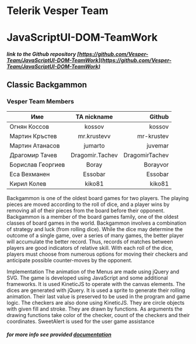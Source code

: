 # Telerik Vesper Team

# JavaScriptUI-DOM-TeamWork

##### link to the Github repository [https://github.com/Vesper-Team/JavaScriptUI-DOM-TeamWork](https://github.com/Vesper-Team/JavaScriptUI-DOM-TeamWork)


## Classic Backgammon

### Vesper Team Members

| Име      | TA  nickname       | Github  |
| ------------- |:-------------:| -----:|
| Огнян Коссов  | kossov | kossov |
| Мартин Кръстев    | mr.krustevv      |   mr-krustev |
| Мартин Атанасов | jumarto     |    juvemar |
| Драгомир Тачев | Dragomir.Tachev     |    DragomirTachev |
| Борислав Георгиев | Boray      |    Borayvor |
| Еса Вехманен | Essobar      |    Essobar |
| Кирил Колев | kiko81      |    kiko81  |

Backgammon is one of the oldest board games for two players. The playing pieces are moved according to the roll of dice, and a player wins by removing all of their pieces from the board before their opponent. Backgammon is a member of the board games family, one of the oldest classes of board games in the world.
  Backgammon involves a combination of strategy and luck (from rolling dice). While the dice may determine the outcome of a single game, over a series of many games, the better player will accumulate the better record. Thus, records of matches between players are good indicators of relative skill. With each roll of the dice, players must choose from numerous options for moving their checkers and anticipate possible counter-moves by the opponent. 






	



Implementation
The animation of the Menus are made using jQuery and SVG.
The game is developed using JavaScript and some additional frameworks.
 It is used KineticJS to operate with the canvas elements.
The dices are generated with jQuery. It is used a sprite to generate their rolling animation. Their last value is preserved to be used in the program and game logic.
The checkers are also done using KineticJS. They are circle objects with given fill and stroke. They are drawn by functions. As arguments the drawing functions take color of the checker, count of the checkers and their coordinates.
SweetAlert is used for the user game assistance


##### for more info see provided [documentation](https://github.com/Vesper-Team/JavaScriptUI-DOM-TeamWork/blob/master/Documentation.docx)

